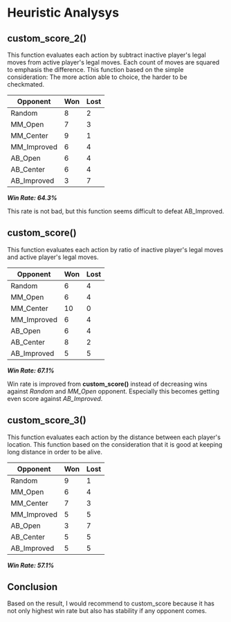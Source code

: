 # Heuristic Analysys

## custom_score_2()
This function evaluates each action by subtract inactive player's
legal moves from active player's legal moves.
Each count of moves are squared to emphasis the difference.
This function based on the simple consideration:
The more action able to choice, the harder to be checkmated.


| Opponent    | Won | Lost |
| ----------- | --- | ---- |
| Random      | 8   | 2    |
| MM_Open     | 7   | 3    |
| MM_Center   | 9   | 1    |
| MM_Improved | 6   | 4    |
| AB_Open     | 6   | 4    |
| AB_Center   | 6   | 4    |
| AB_Improved | 3   | 7    |
__*Win Rate: 64.3%*__

This rate is not bad, but this function seems difficult
 to defeat AB_Improved.

## custom_score()
This function evaluates each action by ratio of inactive player's
legal moves and active player's legal moves.


| Opponent    | Won | Lost |
| ----------- | --- | ---- |
| Random      | 6   | 4    |
| MM_Open     | 6   | 4    |
| MM_Center   | 10  | 0    |
| MM_Improved | 6   | 4    |
| AB_Open     | 6   | 4    |
| AB_Center   | 8   | 2    |
| AB_Improved | 5   | 5    |
__*Win Rate: 67.1%*__

Win rate is improved from __custom_score()__ instead of
decreasing wins against *Random* and *MM_Open* opponent.
Especially this becomes getting even score against *AB_Improved*.

## custom_score_3()
This function evaluates each action by the distance between
each player's location. This function based on the consideration
that it is good at keeping long distance in order to be alive.


| Opponent    | Won | Lost |
| ----------- | --- | ---- |
| Random      | 9   | 1    |
| MM_Open     | 6   | 4    |
| MM_Center   | 7   | 3    |
| MM_Improved | 5   | 5    |
| AB_Open     | 3   | 7    |
| AB_Center   | 5   | 5    |
| AB_Improved | 5   | 5    |
__*Win Rate: 57.1%*__

## Conclusion
Based on the result, I would recommend to custom_score because it has
 not only highest win rate but also has stability if any opponent comes.
